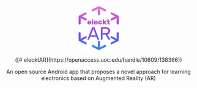 <p align="center">
  <img width="105" height="115" src="https://github.com/vsafontlopez/elecktAR/blob/main/assets/elecktAR_icon.png">
</p>

<p align="center">([# elecktAR](https://openaccess.uoc.edu/handle/10609/138366))</p>

<div align="center">An open source Android app that proposes a novel approach for learning electronics based on Augmented Reality (AR)
</div>



